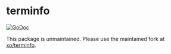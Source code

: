 # terminfo

[![GoDoc](https://godoc.org/github.com/nhooyr/terminfo?status.svg)](https://godoc.org/github.com/nhooyr/terminfo)

This package is unmaintained. Please use the maintained fork at [xo/terminfo](https://github.com/xo/terminfo).
